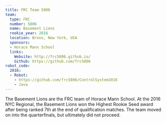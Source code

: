 ```yaml
---
title: FRC Team 5806
team:
  type: FRC
  number: 5806
  name: Basement Lions
  rookie_year: 2016
  location: Bronx, New York, USA
  sponsors:
  - Horace Mann School
  links:
    Website: http://frc5806.github.io/
    Github: https://github.com/frc5806
robot_code:
  2016:
  - Robot:
    - https://github.com/frc5806/ControlSystem2016
    - Java
---
```


The Basement Lions are the FRC team of Horace Mann School. At the 2016 NYC Regional, the Basement Lions won the Highest Rookie Seed award after being ranked 7th at the end of qualification matches. The team moved on into the quarterfinals, but ultimately did not proceed.
